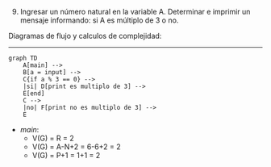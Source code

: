 9) Ingresar un número natural en la variable A. Determinar e imprimir un mensaje informando: si A
es múltiplo de 3 o no.

Diagramas de flujo y calculos de complejidad:

***

```mermaid
graph TD
    A[main] -->
    B[a = input] -->
    C{if a % 3 == 0} -->
    |si| D[print es multiplo de 3] -->
    E[end]
    C -->
    |no| F[print no es multiplo de 3] -->
    E
```
* *main*:
    * V(G) = R = 2
    * V(G) = A-N+2 = 6-6+2 = 2
    * V(G) = P+1 = 1+1 = 2
